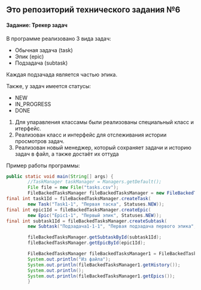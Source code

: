 Это репозиторий технического задания №6
---

#### Задание: Трекер задач

В программе реализовано 3 вида задач:

* Обычная задача (task)
* Эпик (epic)
* Подзадача (subtask)

Каждая подзачада является частью эпика.

Также, у задач имеется статусы:

* NEW
* IN_PROGRESS
* DONE

1) Для упаравления классамы были реализованы специальный класс и итерфейс.
2) Реализован класс и интерфейс для отслеживания истории просмотров задач.
3) Реализован новый менеджер, который сохраняет задачи и историю задач в файл, а также достаёт их оттуда

Пример работы программы:

```java
public static void main(String[] args) {
        //TaskManager taskManager = Managers.getDefault();
        File file = new File("tasks.csv");
        FileBackedTasksManager fileBackedTasksManager = new FileBackedTasksManager(file.getName());
final int task1Id = fileBackedTasksManager.createTask(
        new Task("Task1-1", "Первая таска", Statuses.NEW));
final int epic1Id = fileBackedTasksManager.createEpic(
        new Epic("Epic1-1", "Первый эпик", Statuses.NEW));
final int subtask1Id = fileBackedTasksManager.createSubtask(
        new Subtask("Подзадача1-1-1", "Первая подзадача первого эпика", Statuses.NEW, epic1Id));

        fileBackedTasksManager.getSubtaskById(subtask1Id);
        fileBackedTasksManager.getEpicById(epic1Id);

        FileBackedTasksManager fileBackedTasksManager1 = FileBackedTasksManager.loadFromFile(file);
        System.out.println("Из файла");
        System.out.println(fileBackedTasksManager1.getHistory());
        System.out.println();
        System.out.println(fileBackedTasksManager1.getEpics());
        }
```
